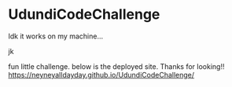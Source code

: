 # UdundiCodeChallenge

Idk it works on my machine...

jk

fun little challenge.
below is the deployed site. Thanks for looking!!
https://neyneyalldayday.github.io/UdundiCodeChallenge/
